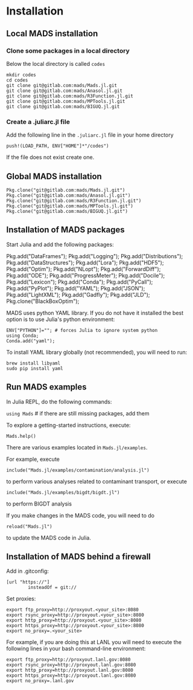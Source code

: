 Installation
============

Local MADS installation
-------------------

### Clone some packages in a local directory

Below the local directory is called `codes`

```
mkdir codes
cd codes
git clone git@gitlab.com:mads/Mads.jl.git
git clone git@gitlab.com:mads/Anasol.jl.git
git clone git@gitlab.com:mads/R3Function.jl.git
git clone git@gitlab.com:mads/MPTools.jl.git
git clone git@gitlab.com:mads/BIGUQ.jl.git
```

### Create a .juliarc.jl file

Add the following line in the `.juliarc.jl` file in your home directory

`push!(LOAD_PATH, ENV["HOME"]*"/codes")`

If the file does not exist create one.

Global MADS installation
------------------

```
Pkg.clone("git@gitlab.com:mads/Mads.jl.git")
Pkg.clone("git@gitlab.com:mads/Anasol.jl.git")
Pkg.clone("git@gitlab.com:mads/R3Function.jl.git")
Pkg.clone("git@gitlab.com:mads/MPTools.jl.git")
Pkg.clone("git@gitlab.com:mads/BIGUQ.jl.git")
```

Installation of MADS packages
-----------------------------

Start Julia and add the following packages:

Pkg.add("DataFrames");
Pkg.add("Logging");
Pkg.add("Distributions");
Pkg.add("DataStructures");
Pkg.add("Lora");
Pkg.add("HDF5");
Pkg.add("Optim");
Pkg.add("NLopt");
Pkg.add("ForwardDiff");
Pkg.add("ODE");
Pkg.add("ProgressMeter");
Pkg.add("Docile");
Pkg.add("Lexicon");
Pkg.add("Conda");
Pkg.add("PyCall");
Pkg.add("PyPlot");
Pkg.add("YAML");
Pkg.add("JSON");
Pkg.add("LightXML");
Pkg.add("Gadfly");
Pkg.add("JLD");
Pkg.clone("BlackBoxOptim");

MADS uses python YAML library.
If you do not have it installed the best option is to use Julia's python
environment:

```
ENV["PYTHON"]=""; # forces Julia to ignore system python
using Conda;
Conda.add("yaml");
```

To install YAML library globally (not recommended), you will need to run:

```
brew install libyaml
sudo pip install yaml
```

Run MADS examples
------------

In Julia REPL, do the following commands:

`using Mads` # if there are still missing packages, add them

To explore a getting-started instructions, execute:

`Mads.help()`

There are various examples located in `Mads.jl/examples`.

For example, execute

`include("Mads.jl/examples/contamination/analysis.jl")`

to perform various analyses related to contaminant transport, or execute

`include("Mads.jl/examples/bigdt/bigdt.jl")`

to perform BIGDT analysis

If you make changes in the MADS code, you will need to do

`reload("Mads.jl")` 

to update the MADS code in Julia.

Installation of MADS behind a firewall
------------------------------

Add in .gitconfig:

```
[url "https://"]
        insteadOf = git://
```

Set proxies:

```
export ftp_proxy=http://proxyout.<your_site>:8080
export rsync_proxy=http://proxyout.<your_site>:8080
export http_proxy=http://proxyout.<your_site>:8080
export https_proxy=http://proxyout.<your_site>:8080
export no_proxy=.<your_site>
```

For example, if you are doing this at LANL you will need to execute the 
following lines in your bash command-line environment:

```
export ftp_proxy=http://proxyout.lanl.gov:8080
export rsync_proxy=http://proxyout.lanl.gov:8080
export http_proxy=http://proxyout.lanl.gov:8080
export https_proxy=http://proxyout.lanl.gov:8080
export no_proxy=.lanl.gov
```